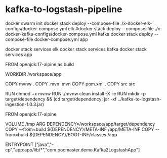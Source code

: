 # kafka-to-logstash-pipeline


docker swarm init
docker stack deploy --compose-file ./x-docker-elk-configs/docker-compose.yml elk
#docker stack deploy --compose-file ./x-docker-kafka-configs/docker-compose.yml kafka
docker stack deploy --compose-file docker-compose.yml app


docker stack services elk
docker stack services kafka
docker stack services app


FROM openjdk:17-alpine as build

WORKDIR /workspace/app

COPY mvnw .
COPY .mvn .mvn
COPY pom.xml .
COPY src src


RUN chmod +x mvnw
RUN ./mvnw clean install -X -e
RUN mkdir -p target/dependency && (cd target/dependency; jar -xf ../kafka-to-logstash-ingestion-1.0.3.jar)

FROM openjdk:17-alpine


VOLUME /tmp
ARG DEPENDENCY=/workspace/app/target/dependency
COPY --from=build ${DEPENDENCY}/META-INF /app/META-INF
COPY --from=build ${DEPENDENCY}/BOOT-INF/classes /app


ENTRYPOINT ["java","-cp","app:app/lib/*","com.pocmaster.demo.Kafka2LogstashApp"]





